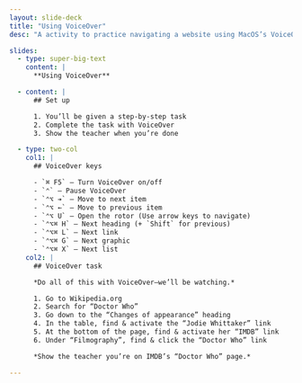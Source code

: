 ```yaml
---
layout: slide-deck
title: "Using VoiceOver"
desc: "A activity to practice navigating a website using MacOS’s VoiceOver accessibility tool."

slides:
  - type: super-big-text
    content: |
      **Using VoiceOver**

  - content: |
      ## Set up

      1. You’ll be given a step-by-step task
      2. Complete the task with VoiceOver
      3. Show the teacher when you’re done

  - type: two-col
    col1: |
      ## VoiceOver keys

      - `⌘ F5` — Turn VoiceOver on/off
      - `⌃` — Pause VoiceOver
      - `⌃⌥ ➔` — Move to next item
      - `⌃⌥ ←` — Move to previous item
      - `⌃⌥ U` — Open the rotor (Use arrow keys to navigate)
      - `⌃⌥⌘ H` — Next heading (+ `Shift` for previous)
      - `⌃⌥⌘ L` — Next link
      - `⌃⌥⌘ G` — Next graphic
      - `⌃⌥⌘ X` — Next list
    col2: |
      ## VoiceOver task

      *Do all of this with VoiceOver—we’ll be watching.*

      1. Go to Wikipedia.org
      2. Search for “Doctor Who”
      3. Go down to the “Changes of appearance” heading
      4. In the table, find & activate the “Jodie Whittaker” link
      5. At the bottom of the page, find & activate her “IMDB” link
      6. Under “Filmography”, find & click the “Doctor Who” link

      *Show the teacher you’re on IMDB’s “Doctor Who” page.*

---
```

